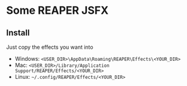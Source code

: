 # Some REAPER JSFX

## Install

Just copy the effects you want into

-   Windows: `<USER_DIR>\AppData\Roaming\REAPER\Effects\<YOUR_DIR>`
-   Mac: `<USER_DIR>/Library/Application Support/REAPER/Effects/<YOUR_DIR>`
-   Linux: `~/.config/REAPER/Effects/<YOUR_DIR>`
